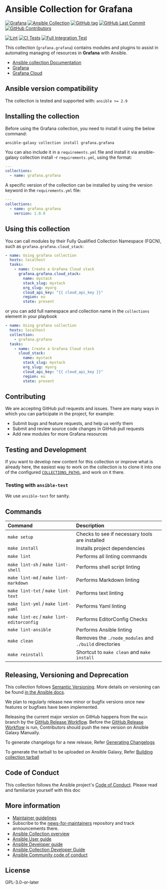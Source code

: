 # Ansible Collection for Grafana

[![Grafana](https://img.shields.io/badge/grafana-%23F46800.svg?&logo=grafana&logoColor=white)](https://grafana.com)
[![Ansible Collection](https://img.shields.io/ansible/collection/1935?color=orange&style=flat-square)](https://galaxy.ansible.com/grafana/grafana)
[![GitHub tag](https://img.shields.io/github/tag/grafana/grafana-ansible-collection.svg)](https://github.com/grafana/grafana-ansible-collection/tags)
[![GitHub Last Commit](https://img.shields.io/github/last-commit/grafana/grafana-ansible-collection)](https://github.com/grafana/grafana-ansible-collection/tags)
[![GitHub Contributors](https://img.shields.io/github/contributors/grafana/grafana-ansible-collection)](https://github.com/grafana/grafana-ansible-collection/tags)

[![Lint](https://github.com/grafana/grafana-ansible-collection/actions/workflows/lint.yaml/badge.svg)](https://github.com/grafana/grafana-ansible-collection/actions/workflows/lint.yaml)
[![CI Tests](https://github.com/grafana/grafana-ansible-collection/actions/workflows/ci-test.yml/badge.svg?branch=main)](https://github.com/grafana/grafana-ansible-collection/actions/workflows/ci-test.yml)
[![Full Integration Test](https://github.com/grafana/grafana-ansible-collection/actions/workflows/full-integration-test.yml/badge.svg?branch=main)](https://github.com/grafana/grafana-ansible-collection/actions/workflows/full-integration-test.yml)

This collection (`grafana.grafana`) contains modules and plugins to assist in automating managing of resources in **Grafana** with Ansible.

-   [Ansible collection Documentation](https://docs.ansible.com/ansible/latest/collections/grafana/grafana/)
-   [Grafana](https://grafana.com)
-   [Grafana Cloud](https://grafana.com/products/cloud/)

## Ansible version compatibility

The collection is tested and supported with: `ansible >= 2.9`

## Installing the collection

Before using the Grafana collection, you need to install it using the below command:

```shell
ansible-galaxy collection install grafana.grafana
```

You can also include it in a `requirements.yml` file and install it via ansible-galaxy collection install -r `requirements.yml`, using the format:

```yaml
---
collections:
  - name: grafana.grafana
```

A specific version of the collection can be installed by using the version keyword in the `requirements.yml` file:

```yaml
---
collections:
  - name: grafana.grafana
    version: 1.0.0
```

## Using this collection

You can call modules by their Fully Qualified Collection Namespace (FQCN), such as `grafana.grafana.cloud_stack`:

```yaml
- name: Using grafana collection
  hosts: localhost
  tasks:
    - name: Create a Grafana Cloud stack
      grafana.grafana.cloud_stack:
        name: mystack
        stack_slug: mystack
        org_slug: myorg
        cloud_api_key: "{{ cloud_api_key }}"
        region: eu
        state: present
```

or you can add full namespace and collection name in the `collections` element in your playbook

```yaml
- name: Using grafana collection
  hosts: localhost
  collection:
    - grafana.grafana
  tasks:
    - name: Create a Grafana Cloud stack
      cloud_stack:
        name: mystack
        stack_slug: mystack
        org_slug: myorg
        cloud_api_key: "{{ cloud_api_key }}"
        region: eu
        state: present
```

## Contributing

We are accepting GitHub pull requests and issues. There are many ways in which you can participate in the project, for example:

-   Submit bugs and feature requests, and help us verify them
-   Submit and review source code changes in GitHub pull requests
-   Add new modules for more Grafana resources

## Testing and Development

If you want to develop new content for this collection or improve what is already
here, the easiest way to work on the collection is to clone it into one of the configured
[`COLLECTIONS_PATHS`](https://docs.ansible.com/ansible/latest/reference_appendices/config.html#collections-paths),
and work on it there.

### Testing with `ansible-test`

We use `ansible-test` for sanity.

## Commands

| Command | Description |
| :--- | :----------- |
| `make setup` | Checks to see if necessary tools are installed |
| `make install` | Installs project dependencies |
| `make lint` | Performs all linting commands |
| `make lint-sh` / `make lint-shell` | Performs shell script linting |
| `make lint-md` / `make lint-markdown` | Performs Markdown linting |
| `make lint-txt` / `make lint-text` | Performs text linting |
| `make lint-yml` / `make lint-yaml` | Performs Yaml linting |
| `make lint-ec` / `make lint-editorconfig` | Performs EditorConfig Checks |
| `make lint-ansible` | Performs Ansible linting |
| `make clean` | Removes the `./node_modules` and `./build` directories |
| `make reinstall` | Shortcut to `make clean` and `make install` |

## Releasing, Versioning and Deprecation

This collection follows [Semantic Versioning](https://semver.org/). More details on versioning can be found [in the Ansible docs](https://docs.ansible.com/ansible/latest/dev_guide/developing_collections.html#collection-versions).

We plan to regularly release new minor or bugfix versions once new features or bugfixes have been implemented.

Releasing the current major version on GitHub happens from the `main` branch by the
[GitHub Release Workflow](https://github.com/grafana/grafana-ansible-collection/blob/main/.github/workflows/release.yml).
Before the [GitHub Release Workflow](https://github.com/grafana/grafana-ansible-collection/blob/main/.github/workflows/release.yml)
is run, Contributors should push the new version on Ansible Galaxy Manually.

To generate changelogs for a new release, Refer [Generating Changelogs](https://docs.ansible.com/ansible/latest/dev_guide/developing_collections_changelogs.html#generating-changelogs)

To generate the tarball to be uploaded on Ansible Galaxy, Refer [Building collection tarball](https://docs.ansible.com/ansible/latest/dev_guide/developing_collections_distributing.html#building-your-collection-tarball)

## Code of Conduct

This collection follows the Ansible project's [Code of Conduct](https://docs.ansible.com/ansible/devel/community/code_of_conduct.html).
Please read and familiarize yourself with this doc

## More information

-   [Maintainer guidelines](https://docs.ansible.com/ansible/devel/community/maintainers.html)
-   Subscribe to the [news-for-maintainers](https://github.com/ansible-collections/news-for-maintainers) repository and track announcements there.
-   [Ansible Collection overview](https://github.com/ansible-collections/overview)
-   [Ansible User guide](https://docs.ansible.com/ansible/latest/user_guide/index.html)
-   [Ansible Developer guide](https://docs.ansible.com/ansible/latest/dev_guide/index.html)
-   [Ansible Collection Developer Guide](https://docs.ansible.com/ansible/devel/dev_guide/developing_collections.html)
-   [Ansible Community code of conduct](https://docs.ansible.com/ansible/latest/community/code_of_conduct.html)

## License

GPL-3.0-or-later
